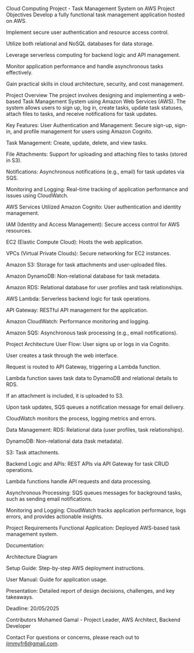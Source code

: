 Cloud Computing Project - Task Management System on AWS
Project Objectives
Develop a fully functional task management application hosted on AWS.

Implement secure user authentication and resource access control.

Utilize both relational and NoSQL databases for data storage.

Leverage serverless computing for backend logic and API management.

Monitor application performance and handle asynchronous tasks effectively.

Gain practical skills in cloud architecture, security, and cost management.

Project Overview
The project involves designing and implementing a web-based Task Management System using Amazon Web Services (AWS).
The system allows users to sign up, log in, create tasks, update task statuses, attach files to tasks, and receive notifications for task updates.

Key Features:
User Authentication and Management: Secure sign-up, sign-in, and profile management for users using Amazon Cognito.

Task Management: Create, update, delete, and view tasks.

File Attachments: Support for uploading and attaching files to tasks (stored in S3).

Notifications: Asynchronous notifications (e.g., email) for task updates via SQS.

Monitoring and Logging: Real-time tracking of application performance and issues using CloudWatch.

AWS Services Utilized
Amazon Cognito: User authentication and identity management.

IAM (Identity and Access Management): Secure access control for AWS resources.

EC2 (Elastic Compute Cloud): Hosts the web application.

VPCs (Virtual Private Clouds): Secure networking for EC2 instances.

Amazon S3: Storage for task attachments and user-uploaded files.

Amazon DynamoDB: Non-relational database for task metadata.

Amazon RDS: Relational database for user profiles and task relationships.

AWS Lambda: Serverless backend logic for task operations.

API Gateway: RESTful API management for the application.

Amazon CloudWatch: Performance monitoring and logging.

Amazon SQS: Asynchronous task processing (e.g., email notifications).

Project Architecture
User Flow:
User signs up or logs in via Cognito.

User creates a task through the web interface.

Request is routed to API Gateway, triggering a Lambda function.

Lambda function saves task data to DynamoDB and relational details to RDS.

If an attachment is included, it is uploaded to S3.

Upon task updates, SQS queues a notification message for email delivery.

CloudWatch monitors the process, logging metrics and errors.

Data Management:
RDS: Relational data (user profiles, task relationships).

DynamoDB: Non-relational data (task metadata).

S3: Task attachments.

Backend Logic and APIs:
REST APIs via API Gateway for task CRUD operations.

Lambda functions handle API requests and data processing.

Asynchronous Processing:
SQS queues messages for background tasks, such as sending email notifications.

Monitoring and Logging:
CloudWatch tracks application performance, logs errors, and provides actionable insights.

Project Requirements
Functional Application: Deployed AWS-based task management system.

Documentation:

Architecture Diagram

Setup Guide: Step-by-step AWS deployment instructions.

User Manual: Guide for application usage.

Presentation: Detailed report of design decisions, challenges, and key takeaways.

Deadline:
20/05/2025

Contributors
Mohamed Gamal - Project Leader, AWS Architect, Backend Developer

Contact
For questions or concerns, please reach out to jimmyfr6@gmail.com.
